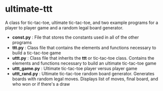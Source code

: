 # ultimate-ttt
A class for tic-tac-toe, ultimate tic-tac-toe, and two example programs for a player to player game and a random legal board generator.

- **const.py** : File that stores the constants used in all of the other programs
- **ttt.py** : Class file that contains the elements and functions necessary to build a tic-tac-toe game
- **uttt.py** : Class file that inherits the **ttt** or tic-tac-toe class. Contains the elements and functions necessary to build an ultimate tic-tac-toe game
- **uttt_game.py** : Ultimate tic-tac-toe player versus player game
- **uttt_rand.py** : Ultimate tic-tac-toe random board generator. Generates boards with random legal moves. Displays list of moves, final board, and who won or if there's a draw
